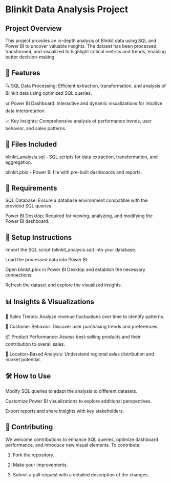 # Blinkit Data Analysis Project

## Project Overview

This project provides an in-depth analysis of Blinkit data using SQL and Power BI to uncover valuable insights. The dataset has been processed, transformed, and visualized to highlight critical metrics and trends, enabling better decision-making.

## 🚀 Features

🔍 SQL Data Processing: Efficient extraction, transformation, and analysis of Blinkit data using optimized SQL queries.

📊 Power BI Dashboard: Interactive and dynamic visualizations for intuitive data interpretation.

📈 Key Insights: Comprehensive analysis of performance trends, user behavior, and sales patterns.

## 📂 Files Included

blinkit_analysis.sql - SQL scripts for data extraction, transformation, and aggregation.

blinkit.pbix - Power BI file with pre-built dashboards and reports.

## 🔧 Requirements

SQL Database: Ensure a database environment compatible with the provided SQL queries.

Power BI Desktop: Required for viewing, analyzing, and modifying the Power BI dashboard.

## 📖 Setup Instructions

Import the SQL script (blinkit_analysis.sql) into your database.

Load the processed data into Power BI.

Open blinkit.pbix in Power BI Desktop and establish the necessary connections.

Refresh the dataset and explore the visualized insights.

## 📊 Insights & Visualizations

📅 Sales Trends: Analyze revenue fluctuations over time to identify patterns.

👥 Customer Behavior: Discover user purchasing trends and preferences.

📦 Product Performance: Assess best-selling products and their contribution to overall sales.

📍 Location-Based Analysis: Understand regional sales distribution and market potential.

## 🛠 How to Use

Modify SQL queries to adapt the analysis to different datasets.

Customize Power BI visualizations to explore additional perspectives.

Export reports and share insights with key stakeholders.

## 🤝 Contributing

We welcome contributions to enhance SQL queries, optimize dashboard performance, and introduce new visual elements. To contribute:

1. Fork the repository.

2. Make your improvements.

2. Submit a pull request with a detailed description of the changes.
